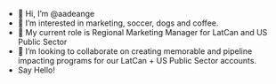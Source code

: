 - 👋 Hi, I’m @aadeange
- 👀 I’m interested in marketing, soccer, dogs and coffee.
- 🌱 My current role is Regional Marketing Manager for LatCan and US Public Sector 
- 💞️ I’m looking to collaborate on creating memorable and pipeline impacting programs for our LatCan + US Public Sector accounts.
- Say Hello!


<!---
aadeange/aadeange is a ✨ special ✨ repository because its `README.md` (this file) appears on your GitHub profile.
You can click the Preview link to take a look at your changes.
--->
